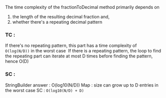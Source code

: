 The time complexity of the fractionToDecimal method primarily depends on
1. the length of the resulting decimal fraction and,
2. whether there's a repeating decimal pattern
​
​
### TC :
If there's no repeating pattern, this part has a time complexity of `O(log(N/D))` in the worst case
​
If there is a repeating pattern, the loop to find the repeating part can iterate at most D times before finding the pattern, hence O(D)
​
### SC :
StringBuilder answer : O(log10(N/D))
Map : size can grow up to D entries in the worst case
SC : `O(log10(N/D) + D)`